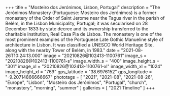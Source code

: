 +++
title = "Mosteiro dos Jerónimos, Lisbon, Portugal"
description = "The Jerónimos Monastery (Portuguese: Mosteiro dos Jerónimos) is a former monastery of the Order of Saint Jerome near the Tagus river in the parish of Belém, in the Lisbon Municipality, Portugal; it was secularised on 28 December 1833 by state decree and its ownership transferred to the charitable institution, Real Casa Pia de Lisboa. The monastery is one of the most prominent examples of the Portuguese Late Gothic Manueline style of architecture in Lisbon. It was classified a UNESCO World Heritage Site, along with the nearby Tower of Belém, in 1983."
date = "2021-08-26T10:24:13.000"
image = "20210826@102413-1100761"
image_s = "20210826@102413-1100761-s"
image_width_s = "400"
image_height_s = "301"
image_xl = "20210826@102413-1100761-xl"
image_width_xl = "1024"
image_height_xl = "769"
gps_latitude = "38.6976152"
gps_longitude = "-9.20714866666667"
phototags = [ "2021", "2021-08", "2021-08-26", "Europe", "Lisbon", "Mosteiro dos Jerónimos", "Portugal", "church", "monastery", "morning", "summer" ]
galleries = [ "2021 Timeline" ]
+++

